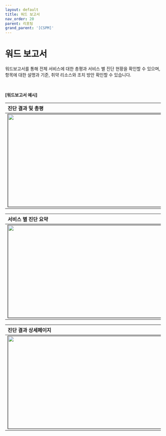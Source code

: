 ```yaml
---
layout: default
title: 워드 보고서
nav_order: 20
parent: 리포팅
grand_parent: '[CSPM]'
---
```


# 워드 보고서

워드보고서를 통해 전체 서비스에 대한 총평과 서비스 별 진단 현황을 확인할 수 있으며, <br />
항목에 대한 설명과 기준, 취약 리소스와 조치 방안 확인할 수 있습니다. <br />

<br />

**[워드보고서 예시]**

| 진단 결과 및 총평                                                                                                        |
| :----------------------------------------------------------------------------------------------------------------------- |
| <center><img src="/assets/images/report/word_1.png" width="700" height="300" style="border: 1px solid black;"/></center> |

| 서비스 별 진단 요약                                                                                                      |
| :----------------------------------------------------------------------------------------------------------------------- |
| <center><img src="/assets/images/report/word_2.png" width="700" height="300" style="border: 1px solid black;"/></center> |

| 진단 결과 상세페이지                                                                                                     |
| :----------------------------------------------------------------------------------------------------------------------- |
| <center><img src="/assets/images/report/word_3.png" width="700" height="300" style="border: 1px solid black;"/></center> |
